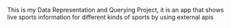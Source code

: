 This is my Data Representation and Querying Project, it is an app that shows live sports information for different kinds of sports by using external apis

